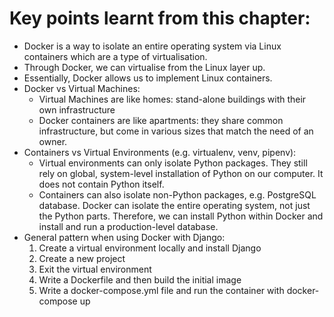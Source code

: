 # Key points learnt from this chapter:

- Docker is a way to isolate an entire operating system via Linux containers which are a type of virtualisation.
- Through Docker, we can virtualise from the Linux layer up.
- Essentially, Docker allows us to implement Linux containers.
- Docker vs Virtual Machines:
  - Virtual Machines are like homes: stand-alone buildings with their own infrastructure
  - Docker containers are like apartments: they share common infrastructure, but come in various sizes that match the need of an owner.
- Containers vs Virtual Environments (e.g. virtualenv, venv, pipenv):
  - Virtual environments can only isolate Python packages. They still rely on global, system-level installation of Python on our computer. It does not contain Python itself.
  - Containers can also isolate non-Python packages, e.g. PostgreSQL database. Docker can isolate the entire operating system, not just the Python parts. Therefore, we can install Python within Docker and install and run a production-level database.
- General pattern when using Docker with Django:
  1. Create a virtual environment locally and install Django
  2. Create a new project
  3. Exit the virtual environment
  4. Write a Dockerfile and then build the initial image
  5. Write a docker-compose.yml file and run the container with docker-compose up
